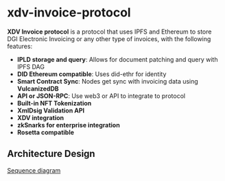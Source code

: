 # xdv-invoice-protocol

**XDV Invoice protocol** is a protocol that uses IPFS and Ethereum to store DGI Electronic Invoicing or any other type of invoices, with the following features:


- **IPLD storage and query**: Allows for document patching and query with IPFS DAG
- **DID  Ethereum compatible**: Uses did-ethr for identity
- **Smart Contract Sync**: Nodes get sync with invoicing data using **VulcanizedDB**
- **API or JSON-RPC**: Use web3 or API to integrate to protocol
- **Built-in NFT Tokenization**
- **XmlDsig Validation API**
- **XDV integration**
- **zkSnarks for enterprise integration**
- **Rosetta compatible**


## Architecture Design

[Sequence diagram](https://github.com/Electronic-Signatures-Industries/xdv-invoice-protocol/blob/main/archdesign.png)
